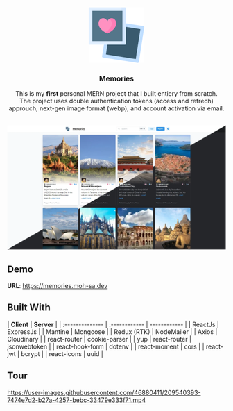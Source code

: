 <br/>
<p align="center">
  <a href="[https://github.com//](https://github.com/moh-sa/Memories)">
    <img src="images/logo.webp" width="128" height="128" alt="Logo">
  </a>

  <h3 align="center">Memories</h3>

  <p align="center">
  This is my <strong>first</strong> personal MERN project that I built entiery from scratch.
  <br/>
The project uses double authentication tokens (access and refrech) approuch, next-gen image format (webp), and account activation via email.
<br/>
<br/>

  </p>
</p>

![Screen Shot](images/screenshot1.webp)

## Demo

**URL**: https://memories.moh-sa.dev

## Built With

| **Client**      | **Server**    |
| :-------------- | :------------ | ------------ |
| ReactJs         | ExpressJs     |
| Mantine         | Mongoose      |
| Redux (RTK)     | NodeMailer    |
| Axios           | Cloudinary    |
| react-router    | cookie-parser |
| yup             | react-router  | jsonwebtoken |
| react-hook-form | dotenv        |
| react-moment    | cors          |
| react-jwt       | bcrypt        |
| react-icons     | uuid          |

## Tour

https://user-images.githubusercontent.com/46880411/209540393-7474e7d2-b27a-4257-bebc-33479e333f71.mp4
